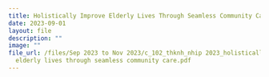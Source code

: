 ```yaml
---
title: Holistically Improve Elderly Lives Through Seamless Community Care
date: 2023-09-01
layout: file
description: ""
image: ""
file_url: /files/Sep 2023 to Nov 2023/c_102_thknh_nhip 2023_holistically improve
  elderly lives through seamless community care.pdf
---
```

